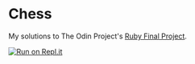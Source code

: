 # Chess

My solutions to The Odin Project's [Ruby Final Project](https://theodinproject.com/courses/ruby-programming/lessons/ruby-final-project).

[![Run on Repl.it](https://repl.it/badge/github/onagova/chess)](https://repl.it/github/onagova/chess)
